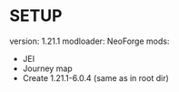 # SETUP

version: 1.21.1
modloader: NeoForge
mods:
- JEI
- Journey map
- Create 1.21.1-6.0.4 (same as in root dir)
